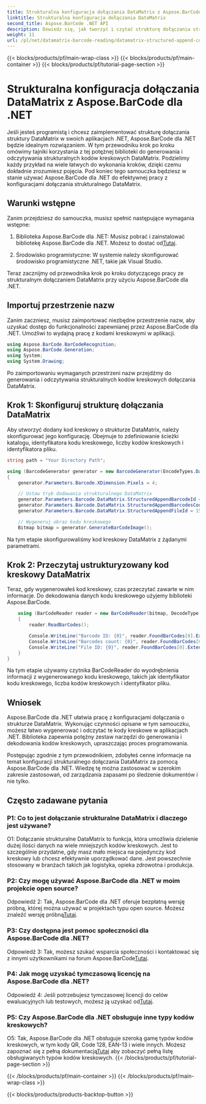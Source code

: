 ```yaml
---
title: Strukturalna konfiguracja dołączania DataMatrix z Aspose.BarCode dla .NET
linktitle: Strukturalna konfiguracja dołączania DataMatrix
second_title: Aspose.BarCode .NET API
description: Dowiedz się, jak tworzyć i czytać strukturę dołączania struktury DataMatrix w .NET przy użyciu Aspose.BarCode w celu wydajnej organizacji danych.
weight: 11
url: /pl/net/datamatrix-barcode-reading/datamatrix-structured-append-configuration/
---
```


{{< blocks/products/pf/main-wrap-class >}}
{{< blocks/products/pf/main-container >}}
{{< blocks/products/pf/tutorial-page-section >}}

# Strukturalna konfiguracja dołączania DataMatrix z Aspose.BarCode dla .NET

Jeśli jesteś programistą i chcesz zaimplementować strukturę dołączania struktury DataMatrix w swoich aplikacjach .NET, Aspose.BarCode dla .NET będzie idealnym rozwiązaniem. W tym przewodniku krok po kroku omówimy tajniki korzystania z tej potężnej biblioteki do generowania i odczytywania strukturalnych kodów kreskowych DataMatrix. Podzielimy każdy przykład na wiele łatwych do wykonania kroków, dzięki czemu dokładnie zrozumiesz pojęcia. Pod koniec tego samouczka będziesz w stanie używać Aspose.BarCode dla .NET do efektywnej pracy z konfiguracjami dołączania strukturalnego DataMatrix.

## Warunki wstępne

Zanim przejdziesz do samouczka, musisz spełnić następujące wymagania wstępne:

1.  Biblioteka Aspose.BarCode dla .NET: Musisz pobrać i zainstalować bibliotekę Aspose.BarCode dla .NET. Możesz to dostać od[Tutaj](https://releases.aspose.com/barcode/net/).

2. Środowisko programistyczne: W systemie należy skonfigurować środowisko programistyczne .NET, takie jak Visual Studio.

Teraz zacznijmy od przewodnika krok po kroku dotyczącego pracy ze strukturalnym dołączaniem DataMatrix przy użyciu Aspose.BarCode dla .NET.

## Importuj przestrzenie nazw

Zanim zaczniesz, musisz zaimportować niezbędne przestrzenie nazw, aby uzyskać dostęp do funkcjonalności zapewnianej przez Aspose.BarCode dla .NET. Umożliwi to wydajną pracę z kodami kreskowymi w aplikacji.

```csharp
using Aspose.BarCode.BarCodeRecognition;
using Aspose.BarCode.Generation;
using System;
using System.Drawing;
```

Po zaimportowaniu wymaganych przestrzeni nazw przejdźmy do generowania i odczytywania strukturalnych kodów kreskowych dołączania DataMatrix.


## Krok 1: Skonfiguruj strukturę dołączania DataMatrix

Aby utworzyć dodany kod kreskowy o strukturze DataMatrix, należy skonfigurować jego konfigurację. Obejmuje to zdefiniowanie ścieżki katalogu, identyfikatora kodu kreskowego, liczby kodów kreskowych i identyfikatora pliku.

```csharp
string path = "Your Directory Path";

using (BarcodeGenerator generator = new BarcodeGenerator(EncodeTypes.DataMatrix, "Aspose"))
{
    generator.Parameters.Barcode.XDimension.Pixels = 4;

    // Ustaw tryb dodawania strukturalnego DataMatrix
    generator.Parameters.Barcode.DataMatrix.StructuredAppendBarcodeId = 3;
    generator.Parameters.Barcode.DataMatrix.StructuredAppendBarcodesCount = 5;
    generator.Parameters.Barcode.DataMatrix.StructuredAppendFileId = 150;

    // Wygeneruj obraz kodu kreskowego
    Bitmap bitmap = generator.GenerateBarCodeImage();
```

Na tym etapie skonfigurowaliśmy kod kreskowy DataMatrix z żądanymi parametrami.

## Krok 2: Przeczytaj ustrukturyzowany kod kreskowy DataMatrix

Teraz, gdy wygenerowałeś kod kreskowy, czas przeczytać zawarte w nim informacje. Do dekodowania danych kodu kreskowego użyjemy biblioteki Aspose.BarCode.

```csharp
    using (BarCodeReader reader = new BarCodeReader(bitmap, DecodeType.DataMatrix))
    {
        reader.ReadBarCodes();

        Console.WriteLine("Barcode ID: {0}", reader.FoundBarCodes[0].Extended.DataMatrix.StructuredAppendBarcodeId);
        Console.WriteLine("Barcodes count: {0}", reader.FoundBarCodes[0].Extended.DataMatrix.StructuredAppendBarcodesCount);
        Console.WriteLine("File ID: {0}", reader.FoundBarCodes[0].Extended.DataMatrix.StructuredAppendFileId);
    }
}
```

Na tym etapie używamy czytnika BarCodeReader do wyodrębnienia informacji z wygenerowanego kodu kreskowego, takich jak identyfikator kodu kreskowego, liczba kodów kreskowych i identyfikator pliku.

## Wniosek

Aspose.BarCode dla .NET ułatwia pracę z konfiguracjami dołączania o strukturze DataMatrix. Wykonując czynności opisane w tym samouczku, możesz łatwo wygenerować i odczytać te kody kreskowe w aplikacjach .NET. Biblioteka zapewnia potężny zestaw narzędzi do generowania i dekodowania kodów kreskowych, upraszczając proces programowania.

Postępując zgodnie z tym przewodnikiem, zdobyłeś cenne informacje na temat konfiguracji strukturalnego dołączania DataMatrix za pomocą Aspose.BarCode dla .NET. Wiedzę tę można zastosować w szerokim zakresie zastosowań, od zarządzania zapasami po śledzenie dokumentów i nie tylko.

## Często zadawane pytania

### P1: Co to jest dołączanie strukturalne DataMatrix i dlaczego jest używane?

O1: Dołączanie strukturalne DataMatrix to funkcja, która umożliwia dzielenie dużej ilości danych na wiele mniejszych kodów kreskowych. Jest to szczególnie przydatne, gdy masz mało miejsca na pojedynczy kod kreskowy lub chcesz efektywnie uporządkować dane. Jest powszechnie stosowany w branżach takich jak logistyka, opieka zdrowotna i produkcja.

### P2: Czy mogę używać Aspose.BarCode dla .NET w moim projekcie open source?

 Odpowiedź 2: Tak, Aspose.BarCode dla .NET oferuje bezpłatną wersję próbną, której można używać w projektach typu open source. Możesz znaleźć wersję próbną[Tutaj](https://releases.aspose.com/).

### P3: Czy dostępna jest pomoc społeczności dla Aspose.BarCode dla .NET?

 Odpowiedź 3: Tak, możesz szukać wsparcia społeczności i kontaktować się z innymi użytkownikami na forum Aspose.BarCode[Tutaj](https://forum.aspose.com/c/barcode/13).

### P4: Jak mogę uzyskać tymczasową licencję na Aspose.BarCode dla .NET?

 Odpowiedź 4: Jeśli potrzebujesz tymczasowej licencji do celów ewaluacyjnych lub testowych, możesz ją uzyskać od[Tutaj](https://purchase.aspose.com/temporary-license/).

### P5: Czy Aspose.BarCode dla .NET obsługuje inne typy kodów kreskowych?

 O5: Tak, Aspose.BarCode dla .NET obsługuje szeroką gamę typów kodów kreskowych, w tym kody QR, Code 128, EAN-13 i wiele innych. Możesz zapoznać się z pełną dokumentacją[Tutaj](https://reference.aspose.com/barcode/net/) aby zobaczyć pełną listę obsługiwanych typów kodów kreskowych.
{{< /blocks/products/pf/tutorial-page-section >}}

{{< /blocks/products/pf/main-container >}}
{{< /blocks/products/pf/main-wrap-class >}}

{{< blocks/products/products-backtop-button >}}
